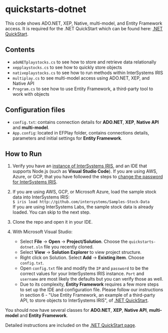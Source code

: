 # quickstarts-dotnet
This code shows ADO.NET, XEP, Native, multi-model, and Entity Framework access. 
It is required for the .NET QuickStart which can be found here: 
[.NET QuickStart](https://gettingstarted.intersystems.com/language-quickstarts/net-quickstart/). 

## Contents

* `adoNETplaystocks.cs` to see how to store and retrieve data relationally
* `xepplaystocks.cs` to see how to quickly store objects
* `nativeplaystocks.cs` to see how to run methods within InterSystems IRIS
* `multiplay.cs` to see multi-model access using ADO.NET, XEP, and Native API
* `Program.cs` to see how to use Entity Framework, a third-party tool to work with objects

## Configuration files

* `config.txt`: contains connection details for **ADO.NET**, **XEP**, **Native API** and **multi-model**.
* `App.config`: located in EFPlay folder, contains connections details, parameters and initial settings for **Entity Framework**. 

## How to Run

1.  Verify you have an [<span class="urlformat">instance of InterSystems IRIS</span>](https://learning.intersystems.com/course/view.php?name=Get%20InterSystems%20IRIS), and an IDE that supports Node.js (such as **Visual Studio Code**). If you are using AWS, Azure, or GCP, that you have followed the steps to [change the password for InterSystems IRIS](https://docs.intersystems.com/irislatest/csp/docbook/DocBook.UI.Page.cls?KEY=ACLOUD#ACLOUD_interact).

2.  If you are using AWS, GCP, or Microsoft Azure, load the sample stock data into InterSystems IRIS:  
    `$ iris load http://github.com/intersystems/Samples-Stock-Data`  
    If you are using InterSystems Labs, the sample stock data is already loaded. You can skip to the next step.

3. Clone the repo and open it in your IDE.

4. With Microsoft Visual Studio:

    * Select **File** → **Open** → **Project/Solution**. Choose the `quickstarts-dotnet.sln` file you recently cloned. 
    * Select **View** → **Solution Explorer** to view project structure.
    * Right click on Solution. Select **Add** → **Existing item**. Choose `config.txt`.
    * Open `config.txt` file and modify the `IP` and `password` to be the correct values for your InterSystems IRIS instance. 
`Port` and `username` are most likely the defaults but you can verify those as well.
    * Due to its complexity, **Entity Framework** requires a few more steps to set up the IDE and configuration file. 
Please follow our instructions in section 6 - "Use Entity Framework, an example of a third-party API, to store objects to InterSystems IRIS", 
of [.NET QuickStart](https://gettingstarted.intersystems.com/language-quickstarts/net-quickstart/).

You should now have several classes for **ADO.NET**, **XEP**, **Native API**, **multi-model** and **Entity Framework**. 

Detailed instructions are included on the [.NET QuickStart page](https://gettingstarted.intersystems.com/language-quickstarts/net-quickstart/).
